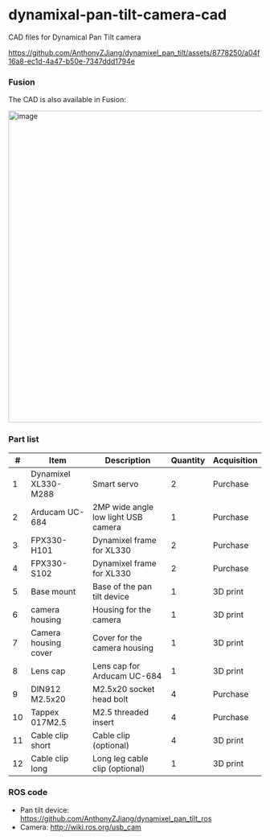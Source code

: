 # dynamixal-pan-tilt-camera-cad
CAD files for Dynamical Pan Tilt camera

https://github.com/AnthonyZJiang/dynamixel_pan_tilt/assets/8778250/a04f16a8-ec1d-4a47-b50e-7347ddd1794e

### Fusion
The CAD is also available in Fusion:

<a target="_black" href="https://a360.co/4aqoyKB"><img width="620" alt="image" src="https://github.com/AnthonyZJiang/dynamixal-pan-tilt-camera-cad/assets/8778250/9c16dcb3-a206-4d0d-94db-9c3fb3061820"></a>

### Part list

| #  | Item                 | Description                         | Quantity | Acquisition |
|----|----------------------|-------------------------------------|----------|-------------|
| 1  | Dynamixel XL330-M288 | Smart servo                         | 2        | Purchase    |
| 2  | Arducam UC-684       | 2MP wide angle low light USB camera | 1        | Purchase    |
| 3  | FPX330-H101          | Dynamixel frame for XL330           | 2        | Purchase    |
| 4  | FPX330-S102          | Dynamixel frame for XL330           | 2        | Purchase    |
| 5  | Base mount           | Base of the pan tilt device         | 1        | 3D print    |
| 6  | camera housing       | Housing for the camera              | 1        | 3D print    |
| 7  | Camera housing cover | Cover for the camera housing        | 1        | 3D print    |
| 8  | Lens cap             | Lens cap for Arducam UC-684         | 1        | 3D print    |
| 9  | DIN912 M2.5x20       | M2.5x20 socket head bolt            | 4        | Purchase    |
| 10 | Tappex 017M2.5       | M2.5 threaded insert                | 4        | Purchase    |
| 11 | Cable clip short     | Cable clip (optional)               | 4        | 3D print    |
| 12 | Cable clip long      | Long leg cable clip (optional)      | 1        | 3D print    |

### ROS code
- Pan tilt device: https://github.com/AnthonyZJiang/dynamixel_pan_tilt_ros
- Camera: http://wiki.ros.org/usb_cam
